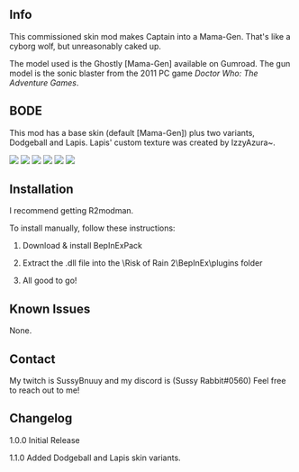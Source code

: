 ## Info
This commissioned skin mod makes Captain into a Mama-Gen. That's like a cyborg wolf, but unreasonably caked up.

The model used is the Ghostly [Mama-Gen] available on Gumroad. The gun model is the sonic blaster from the 2011 PC game <i>Doctor Who: The Adventure Games</i>.

## BODE

This mod has a base skin (default [Mama-Gen]) plus two variants, Dodgeball and Lapis. Lapis' custom texture was created by IzzyAzura~.

![](https://cdn.discordapp.com/attachments/1052611311919439953/1066549724238336030/image.png)
![](https://cdn.discordapp.com/attachments/1052611311919439953/1066549832799502346/image.png)
![](https://cdn.discordapp.com/attachments/1052611311919439953/1066549911014867075/image.png)
![](https://cdn.discordapp.com/attachments/1052611311919439953/1066550253051981854/image.png)
![](https://cdn.discordapp.com/attachments/970355601089646642/1075026865175142420/image.png)
![](https://cdn.discordapp.com/attachments/1060096254824157215/1075025859733368842/image.png)

## Installation

I recommend getting R2modman.

To install manually, follow these instructions:

1. Download & install BepInExPack

2. Extract the .dll file into the \Risk of Rain 2\BepInEx\plugins folder

3. All good to go!

## Known Issues

None.

## Contact

My twitch is SussyBnuuy and my discord is (Sussy Rabbit#0560)
Feel free to reach out to me!

## Changelog

1.0.0 Initial Release

1.1.0 Added Dodgeball and Lapis skin variants.
